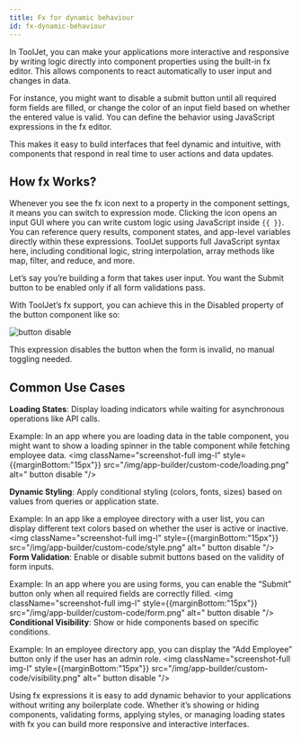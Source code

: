 ```yaml
---
title: Fx for dynamic behaviour
id: fx-dynamic-behaviour
---
```


In ToolJet, you can make your applications more interactive and responsive by writing logic directly into component properties using the built-in fx editor. This allows components to react automatically to user input and changes in data.

For instance, you might want to disable a submit button until all required form fields are filled, or change the color of an input field based on whether the entered value is valid. You can define the behavior using JavaScript expressions in the fx editor.

This makes it easy to build interfaces that feel dynamic and intuitive, with components that respond in real time to user actions and data updates.

## How fx Works?
Whenever you see the fx icon next to a property in the component settings, it means you can switch to expression mode. Clicking the icon opens an input GUI where you can write custom logic using JavaScript inside `{{ }}`. You can reference query results, component states, and app-level variables directly within these expressions. ToolJet supports full JavaScript syntax here, including conditional logic, string interpolation, array methods like map, filter, and reduce, and more.

Let’s say you’re building a form that takes user input. You want the Submit button to be enabled only if all form validations pass.

With ToolJet’s fx support, you can achieve this in the Disabled property of the button component like so:

<img className="screenshot-full img-m" src="/img/app-builder/custom-code/button-disable.png" alt=" button disable "/>

This expression disables the button when the form is invalid, no manual toggling needed.

## Common Use Cases

**Loading States**: Display loading indicators while waiting for asynchronous operations like API calls.

Example: In an app where you are loading data in the table component, you might want to show a loading spinner in the table component while fetching employee data.
<img className="screenshot-full img-l" style={{marginBottom:"15px"}} src="/img/app-builder/custom-code/loading.png" alt=" button disable "/>

**Dynamic Styling**: Apply conditional styling (colors, fonts, sizes) based on values from queries or application state.

Example: In an app like a employee directory with a user list, you can display different text colors based on whether the user is active or inactive.
<img className="screenshot-full img-l" style={{marginBottom:"15px"}} src="/img/app-builder/custom-code/style.png" alt=" button disable "/>
**Form Validation**: Enable or disable submit buttons based on the validity of form inputs.

Example: In an app where you are using forms, you can enable the “Submit” button only when all required fields are correctly filled.
<img className="screenshot-full img-l" style={{marginBottom:"15px"}} src="/img/app-builder/custom-code/form.png" alt=" button disable "/>
**Conditional Visibility**: Show or hide components based on specific conditions.

Example: In an employee directory app, you can display the “Add Employee” button only if the user has an admin role.
<img className="screenshot-full img-l" style={{marginBottom:"15px"}} src="/img/app-builder/custom-code/visibility.png" alt=" button disable "/>

Using fx expressions it is easy to add dynamic behavior to your applications without writing any boilerplate code. Whether it’s showing or hiding components, validating forms, applying styles, or managing loading states with fx you can build more responsive and interactive interfaces.